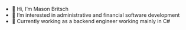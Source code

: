 - 👋 Hi, I’m Mason Britsch
- 👀 I’m interested in administrative and financial software development 
- 🌱 Currently working as a backend engineer working mainly in C# 

<!---
SampledGinger22/SampledGinger22 is a ✨ special ✨ repository because its `README.md` (this file) appears on your GitHub profile.
You can click the Preview link to take a look at your changes.
--->
